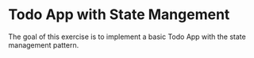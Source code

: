 # Todo App with State Mangement

The goal of this exercise is to implement a basic Todo App with the state management pattern.
